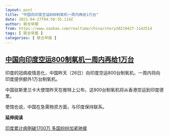 ```yaml
---
layout: post
title: "中国向印度空运800制氧机一周内再给1万台"
date: 2021-04-27T04:50:35.119Z
author: 联合早报
from: https://www.zaobao.com/realtime/china/story20210427-1142514
tags: [ 联合早报 ]
categories: [ 联合早报 ]
---
```

<!--1619547420000-->
[中国向印度空运800制氧机一周内再给1万台](https://www.zaobao.com/realtime/china/story20210427-1142514)
------

<div>
<p>印度的冠病疫情恶化，中国昨天（26日）向印度空运800台制氧机，一周内将向印度提供额外1万台制氧机。</p><p>中国驻斯里兰卡大使馆昨天在推特上公布，这800台制氧机将从香港空运到印度德里。</p><p>使馆也说，中国在急需物资方面，与印度保持联系。</p><section id="imu"><div id="dfp-ad-imu1">        </div></section><p><strong>延伸阅读</strong></p><p><a href="https://www.zaobao.com/news/world/story20210427-1142390">印度累计病例破1700万 多国纷纷加紧驰援</a></p>      <div id="innity-in-post"></div><div id="dfp-ad-midarticlespecial">        </div>
</div>

